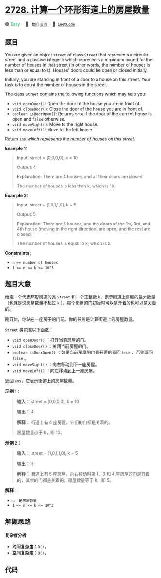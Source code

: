 # [2728. 计算一个环形街道上的房屋数量](https://leetcode.com/problems/count-houses-in-a-circular-street)

🟢 <font color=#15bd66>Easy</font>&emsp; 🔖&ensp; [`数组`](/tag/array.md) [`交互`](/tag/interactive.md)&emsp; 🔗&ensp;[`LeetCode`](https://leetcode.com/problems/count-houses-in-a-circular-street)

## 题目

You are given an object `street` of class `Street` that represents a circular
street and a positive integer `k` which represents a maximum bound for the
number of houses in that street (in other words, the number of houses is less
than or equal to `k`). Houses' doors could be open or closed initially.

Initially, you are standing in front of a door to a house on this street. Your
task is to count the number of houses in the street.

The class `Street` contains the following functions which may help you:

  * `void openDoor()`: Open the door of the house you are in front of.
  * `void closeDoor()`: Close the door of the house you are in front of.
  * `boolean isDoorOpen()`: Returns `true` if the door of the current house is open and `false` otherwise.
  * `void moveRight()`: Move to the right house.
  * `void moveLeft()`: Move to the left house.

Return `ans` _which represents the number of houses on this street._



**Example 1:**

> Input: street = [0,0,0,0], k = 10
> 
> Output: 4
> 
> Explanation: There are 4 houses, and all their doors are closed. 
> 
> The number of houses is less than k, which is 10.

**Example 2:**

> Input: street = [1,0,1,1,0], k = 5
> 
> Output: 5
> 
> Explanation: There are 5 houses, and the doors of the 1st, 3rd, and 4th house (moving in the right direction) are open, and the rest are closed.
> 
> The number of houses is equal to k, which is 5.

**Constraints:**

  * `n == number of houses`
  * `1 <= n <= k <= 10^3`


## 题目大意

给定一个代表环形街道的类 `Street` 和一个正整数 `k`，表示街道上房屋的最大数量（也就是说房屋数量不超过 `k`
）。每个房屋的门初始时可以是开着的也可以是关着的。

刚开始，你站在一座房子的门前。你的任务是计算街道上的房屋数量。

`Street` 类包含以下函数：

  * `void openDoor()` ：打开当前房屋的门。
  * `void closeDoor()` ：关闭当前房屋的门。
  * `boolean isDoorOpen()` ：如果当前房屋的门是开着的返回 `true` ，否则返回 `false` 。
  * `void moveRight()` ：向右移动到下一座房屋。
  * `void moveLeft()` ：向左移动到上一座房屋。

返回 `ans`，它表示街道上的房屋数量。



**示例 1：**

> 
> 
> 
> 
> 
> **输入：** street = [0,0,0,0], k = 10
> 
> **输出：** 4
> 
> **解释：** 街道上有 4 座房屋，它们的门都是关着的。
> 
> 房屋数量小于 k，即 10。

**示例 2：**

> 
> 
> 
> 
> 
> **输入：** street = [1,0,1,1,0], k = 5
> 
> **输出：** 5
> 
> **解释：** 街道上有 5 座房屋，向右移动时第 1、3 和 4 座房屋的门是开着的，其余的门都是关着的。房屋数量等于 k，即 5。
> 
> 



**解释：**

  * `n  是房屋数量`
  * `1 <= n <= k <= 10^3`


## 解题思路

#### 复杂度分析

- **时间复杂度**：`O()`，
- **空间复杂度**：`O()`，

## 代码

```javascript

```